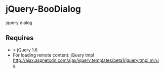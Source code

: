 jQuery-BooDialog
================

jquery dialog

Requires
--------

* &gt; jQuery 1.6
* For loading remote content: jQuery tmpl http://ajax.aspnetcdn.com/ajax/jquery.templates/beta1/jquery.tmpl.min.js


